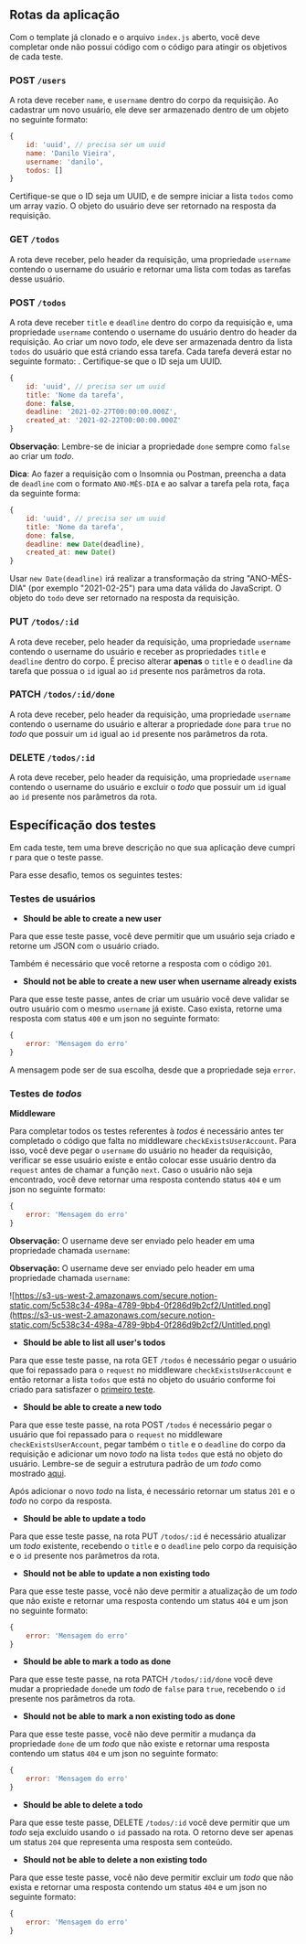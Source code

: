   ## Rotas da aplicação

Com o template já clonado e o arquivo `index.js` aberto, você deve completar onde não possui código com o código para atingir os objetivos de cada teste.

### POST `/users`

A rota deve receber `name`, e `username` dentro do corpo da requisição. Ao cadastrar um novo usuário, ele deve ser armazenado dentro de um objeto no seguinte formato:

```jsx
{ 
	id: 'uuid', // precisa ser um uuid
	name: 'Danilo Vieira', 
	username: 'danilo', 
	todos: []
}
```

Certifique-se que o ID seja um UUID, e de sempre iniciar a lista `todos` como um array vazio.
O objeto do usuário deve ser retornado na resposta da requisição. 

### GET `/todos`

A rota deve receber, pelo header da requisição, uma propriedade `username` contendo o username do usuário e retornar uma lista com todas as tarefas desse usuário.

### POST `/todos`

A rota deve receber `title` e `deadline` dentro do corpo da requisição e, uma propriedade `username` contendo o username do usuário dentro do header da requisição. Ao criar um novo *todo*, ele deve ser armazenada dentro da lista `todos` do usuário que está criando essa tarefa. Cada tarefa deverá estar no seguinte formato:  . Certifique-se que o ID seja um UUID.

```jsx
{ 
	id: 'uuid', // precisa ser um uuid
	title: 'Nome da tarefa',
	done: false, 
	deadline: '2021-02-27T00:00:00.000Z', 
	created_at: '2021-02-22T00:00:00.000Z'
}
```

**Observação**: Lembre-se de iniciar a propriedade `done` sempre como `false` ao criar um *todo*.

**Dica**: Ao fazer a requisição com o Insomnia ou Postman, preencha a data de `deadline` com o formato `ANO-MÊS-DIA` e ao salvar a tarefa pela rota, faça da seguinte forma:

```jsx
{ 
	id: 'uuid', // precisa ser um uuid
	title: 'Nome da tarefa',
	done: false, 
	deadline: new Date(deadline), 
	created_at: new Date()
}
```

Usar `new Date(deadline)` irá realizar a transformação da string "ANO-MÊS-DIA" (por exemplo "2021-02-25") para uma data válida do JavaScript.
O objeto do `todo` deve ser retornado na resposta da requisição.

### PUT `/todos/:id`

A rota deve receber, pelo header da requisição, uma propriedade `username` contendo o username do usuário e receber as propriedades `title` e `deadline` dentro do corpo. É preciso alterar **apenas** o `title` e o `deadline` da tarefa que possua o `id` igual ao `id` presente nos parâmetros da rota.

### PATCH `/todos/:id/done`

A rota deve receber, pelo header da requisição, uma propriedade `username` contendo o username do usuário e alterar a propriedade `done` para `true` no *todo* que possuir um `id` igual ao `id` presente nos parâmetros da rota.

### DELETE `/todos/:id`

A rota deve receber, pelo header da requisição, uma propriedade `username` contendo o username do usuário e excluir o *todo* que possuir um `id` igual ao `id` presente nos parâmetros da rota.

## Específicação dos testes

Em cada teste, tem uma breve descrição no que sua aplicação deve cumprir para que o teste passe.


Para esse desafio, temos os seguintes testes:

### Testes de usuários

- **Should be able to create a new user**

Para que esse teste passe, você deve permitir que um usuário seja criado e retorne um JSON com o usuário criado.

Também é necessário que você retorne a resposta com o código `201`.

- **Should not be able to create a new user when username already exists**

Para que esse teste passe, antes de criar um usuário você deve validar se outro usuário com o mesmo `username` já existe. Caso exista, retorne uma resposta com status `400` e um json no seguinte formato:

```jsx
{
	error: 'Mensagem do erro'
}
```

A mensagem pode ser de sua escolha, desde que a propriedade seja `error`.

### Testes de *todos*

**Middleware**

Para completar todos os testes referentes à *todos* é necessário antes ter completado o código que falta no middleware `checkExistsUserAccount`. Para isso, você deve pegar o `username` do usuário no header da requisição, verificar se esse usuário existe e então colocar esse usuário dentro da `request` antes de chamar a função `next`. Caso o usuário não seja encontrado, você deve retornar uma resposta contendo status `404` e um json no seguinte formato:

```jsx
{
	error: 'Mensagem do erro'
}
```

**Observação:** O username deve ser enviado pelo header em uma propriedade chamada `username`:

**Observação:** O username deve ser enviado pelo header em uma propriedade chamada `username`:

![https://s3-us-west-2.amazonaws.com/secure.notion-static.com/5c538c34-498a-4789-9bb4-0f286d9b2cf2/Untitled.png](https://s3-us-west-2.amazonaws.com/secure.notion-static.com/5c538c34-498a-4789-9bb4-0f286d9b2cf2/Untitled.png)

- **Should be able to list all user's todos**

Para que esse teste passe, na rota GET `/todos` é necessário pegar o usuário que foi repassado para o `request` no middleware `checkExistsUserAccount` e então retornar a lista `todos` que está no objeto do usuário conforme foi criado para satisfazer o [primeiro teste](https://www.notion.so/Desafio-01-Conceitos-do-Node-js-59ccb235aecd43a6a06bf09a24e7ede8).

- **Should be able to create a new todo**

Para que esse teste passe, na rota POST `/todos` é necessário pegar o usuário que foi repassado para o `request` no middleware `checkExistsUserAccount`, pegar também o `title` e o `deadline` do corpo da requisição e adicionar um novo *todo* na lista `todos` que está no objeto do usuário. Lembre-se de seguir a estrutura padrão de um *todo* como mostrado [aqui](https://www.notion.so/Desafio-01-Conceitos-do-Node-js-59ccb235aecd43a6a06bf09a24e7ede8).

Após adicionar o novo *todo* na lista, é necessário retornar um status `201` e o *todo* no corpo da resposta.

- **Should be able to update a todo**

Para que esse teste passe, na rota PUT `/todos/:id` é necessário atualizar um *todo* existente, recebendo o `title` e o `deadline` pelo corpo da requisição e o `id` presente nos parâmetros da rota.

- **Should not be able to update a non existing todo**

Para que esse teste passe, você não deve permitir a atualização de um *todo* que não existe e retornar uma resposta contendo um status `404` e um json no seguinte formato: 

```jsx
{
	error: 'Mensagem do erro'
}
```

- **Should be able to mark a todo as done**

Para que esse teste passe, na rota PATCH `/todos/:id/done` você deve mudar a propriedade `done`de um *todo* de `false` para `true`, recebendo o `id` presente nos parâmetros da rota.

- **Should not be able to mark a non existing todo as done**

Para que esse teste passe, você não deve permitir a mudança da propriedade `done` de um *todo* que não existe e retornar uma resposta contendo um status `404` e um json no seguinte formato: 

```jsx
{
	error: 'Mensagem do erro'
}
```

- **Should be able to delete a todo**

Para que esse teste passe, DELETE `/todos/:id` você deve permitir que um *todo* seja excluído usando o `id` passado na rota. O retorno deve ser apenas um status `204` que representa uma resposta sem conteúdo.

- **Should not be able to delete a non existing todo**

Para que esse teste passe, você não deve permitir excluir um *todo* que não exista e retornar uma resposta contendo um status `404` e um json no seguinte formato:

```jsx
{
	error: 'Mensagem do erro'
}
```
